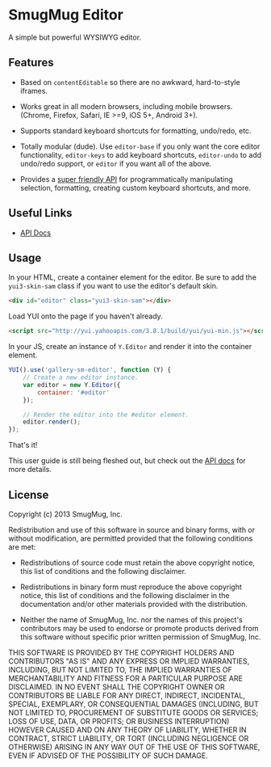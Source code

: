 SmugMug Editor
==============

A simple but powerful WYSIWYG editor.


Features
--------

* Based on `contentEditable` so there are no awkward, hard-to-style iframes.

* Works great in all modern browsers, including mobile browsers. (Chrome, Firefox, Safari, IE >=9, iOS 5+, Android 3+).

* Supports standard keyboard shortcuts for formatting, undo/redo, etc.

* Totally modular (dude). Use `editor-base` if you only want the core editor functionality, `editor-keys` to add keyboard shortcuts, `editor-undo` to add undo/redo support, or `editor` if you want all of the above.

* Provides a [super friendly API][api-docs] for programmatically manipulating selection, formatting, creating custom keyboard shortcuts, and more.


Useful Links
------------

* [API Docs][api-docs]

[api-docs]:http://smugmug.github.com/yui-gallery/api/modules/gallery-sm-editor.html

Usage
-----

In your HTML, create a container element for the editor. Be sure to add the `yui3-skin-sam` class if you want to use the editor's default skin.

```html
<div id="editor" class="yui3-skin-sam"></div>
```

Load YUI onto the page if you haven't already.

```html
<script src="http://yui.yahooapis.com/3.8.1/build/yui/yui-min.js"></script>
```

In your JS, create an instance of `Y.Editor` and render it into the container element.

```js
YUI().use('gallery-sm-editor', function (Y) {
    // Create a new editor instance.
    var editor = new Y.Editor({
        container: '#editor'
    });

    // Render the editor into the #editor element.
    editor.render();
});
```

That's it!

This user guide is still being fleshed out, but check out the [API docs][api-docs] for more details.


License
-------

Copyright (c) 2013 SmugMug, Inc.

Redistribution and use of this software in source and binary forms, with or
without modification, are permitted provided that the following conditions are
met:

  * Redistributions of source code must retain the above copyright notice, this
    list of conditions and the following disclaimer.

  * Redistributions in binary form must reproduce the above copyright notice,
    this list of conditions and the following disclaimer in the documentation
    and/or other materials provided with the distribution.

  * Neither the name of SmugMug, Inc. nor the names of this project's
    contributors may be used to endorse or promote products derived from this
    software without specific prior written permission of SmugMug, Inc.

THIS SOFTWARE IS PROVIDED BY THE COPYRIGHT HOLDERS AND CONTRIBUTORS "AS IS" AND
ANY EXPRESS OR IMPLIED WARRANTIES, INCLUDING, BUT NOT LIMITED TO, THE IMPLIED
WARRANTIES OF MERCHANTABILITY AND FITNESS FOR A PARTICULAR PURPOSE ARE
DISCLAIMED. IN NO EVENT SHALL THE COPYRIGHT OWNER OR CONTRIBUTORS BE LIABLE FOR
ANY DIRECT, INDIRECT, INCIDENTAL, SPECIAL, EXEMPLARY, OR CONSEQUENTIAL DAMAGES
(INCLUDING, BUT NOT LIMITED TO, PROCUREMENT OF SUBSTITUTE GOODS OR SERVICES;
LOSS OF USE, DATA, OR PROFITS; OR BUSINESS INTERRUPTION) HOWEVER CAUSED AND ON
ANY THEORY OF LIABILITY, WHETHER IN CONTRACT, STRICT LIABILITY, OR TORT
(INCLUDING NEGLIGENCE OR OTHERWISE) ARISING IN ANY WAY OUT OF THE USE OF THIS
SOFTWARE, EVEN IF ADVISED OF THE POSSIBILITY OF SUCH DAMAGE.
